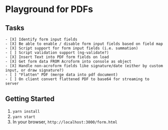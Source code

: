 # Playground for PDFs

## Tasks

    - [X] Identify form input fields
    - [X] Be able to enable / disable form input fields based on field map
    - [X] Script support for form input fields (i.e. summation)
    - [ ] Script validation support (ng-validate?)
    - [X] Insert Text into PDF form fields on load
    - [X] Get form data FROM Acroform into console as object
    - [X] Handle non-acroform fields like signature/date (either by custom input, or draw signature?)
    - [ ] "Flatten" PDF (merge data into pdf document)
    - [ ] On client convert flattened PDF to base64 for streaming to server

## Getting Started

1. `yarn install`
2. `yarn start`
3. In your browser, `http://localhost:3000/form.html`


